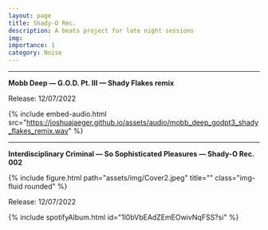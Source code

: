 ```yaml
---
layout: page
title: Shady-O Rec.
description: A beats project for late night sessions
img:
importance: 1
category: Noise
---
```


***
**Mobb Deep — G.O.D. Pt. III — Shady Flakes remix**

Release: 12/07/2022

{% include embed-audio.html src="https://joshuajaeger.github.io/assets/audio/mobb_deep_godpt3_shady_flakes_remix.wav" %}

***
**Interdisciplinary Criminal — So Sophisticated Pleasures — Shady-O Rec. 002**

<div class="row justify-content-sm-center">
    <div class="col-sm-6 mt-3 mt-md-0">
        {% include figure.html path="assets/img/Cover2.jpeg" title="" class="img-fluid rounded" %}
    </div>
</div>

Release: 12/07/2022

{% include spotifyAlbum.html id="1l0bVbEAdZEmEOwivNqFSS?si" %}



